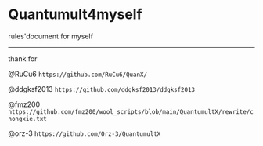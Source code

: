 # Quantumult4myself
rules'document for myself

---
thank for

@RuCu6 `https://github.com/RuCu6/QuanX/`

@ddgksf2013 `https://github.com/ddgksf2013/ddgksf2013`

@fmz200 `https://github.com/fmz200/wool_scripts/blob/main/QuantumultX/rewrite/chongxie.txt`

@orz-3 `https://github.com/Orz-3/QuantumultX`
